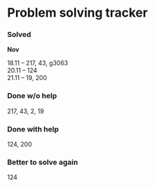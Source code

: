# Problem solving tracker 

### Solved

**Nov**

18.11 – 217, 43, g3063   
20.11 – 124  
21.11 – 19, 200  

### Done w/o help
217, 43, 2, 19

### Done with help
124, 200

### Better to solve again
124
